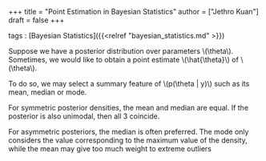 +++
title = "Point Estimation in Bayesian Statistics"
author = ["Jethro Kuan"]
draft = false
+++

tags
: [Bayesian Statistics]({{<relref "bayesian_statistics.md" >}})

Suppose we have a posterior distribution over parameters \\(\theta\\).
Sometimes, we would like to obtain a point estimate \\(\hat{\theta}\\) of
\\(\theta\\).

To do so, we may select a summary feature of \\(p(\theta | y)\\) such as
its mean, median or mode.

For symmetric posterior densities, the mean and median are equal. If
the posterior is also unimodal, then all 3 coincide.

For asymmetric posteriors, the median is often preferred. The mode
only considers the value corresponding to the maximum value of the
density, while the mean may give too much weight to extreme outliers
